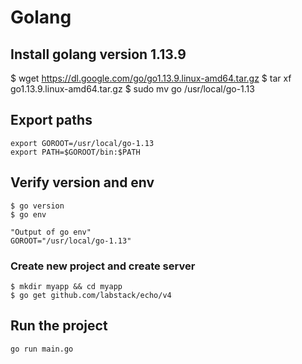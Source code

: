 # Golang

## Install golang version 1.13.9

$ wget https://dl.google.com/go/go1.13.9.linux-amd64.tar.gz
$ tar xf go1.13.9.linux-amd64.tar.gz
$ sudo mv go /usr/local/go-1.13

## Export paths
```
export GOROOT=/usr/local/go-1.13
export PATH=$GOROOT/bin:$PATH
```

## Verify version and env
```
$ go version
$ go env

"Output of go env"
GOROOT="/usr/local/go-1.13"
```

### Create new project and create server
```
$ mkdir myapp && cd myapp
$ go get github.com/labstack/echo/v4

```

## Run the project

```
go run main.go
```
